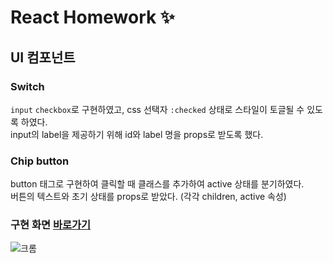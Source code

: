# React Homework ✨

## UI 컴포넌트

### Switch

`input` `checkbox`로 구현하였고, css 선택자 `:checked` 상태로 스타일이 토글될 수 있도록 하였다.  
input의 label을 제공하기 위해 id와 label 명을 props로 받도록 했다.

### Chip button

button 태그로 구현하여 클릭할 때 클래스를 추가하여 active 상태를 분기하였다.  
버튼의 텍스트와 초기 상태를 props로 받았다. (각각 children, active 속성)

### 구현 화면 [바로가기](https://bohyemian.github.io/react-homework/dist/)

![크롬](https://github.com/bohyemian/react-homework/blob/7de3874cec795dcd5a39f45adff4827c7c30408d/README/ui.gif)
